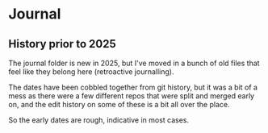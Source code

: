 Journal
=======


History prior to 2025
---------------------
The journal folder is new in 2025, but I've moved in a bunch of old files that feel like they belong here (retroactive journalling).

The dates have been cobbled together from git history, but it was a bit of a mess as there were a few different repos that were split and merged early on, and the edit history on some of these is a bit all over the place.

So the early dates are rough, indicative in most cases.
